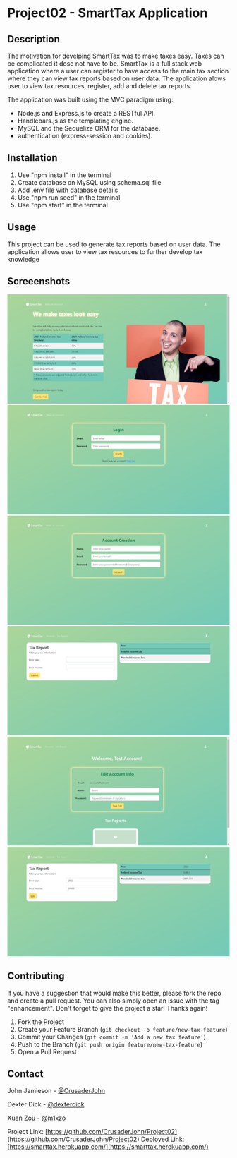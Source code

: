 # Project02 - SmartTax Application 

## Description

The motivation for develping SmartTax was to make taxes easy. Taxes can be complicated it dose not have to be.
SmartTax is a full stack web application where a user can register to have access to the main tax section where they can view tax reports based on user data. The application alows user to view tax resources, register, add and delete tax reports.

The application was built using the MVC paradigm using:

-   Node.js and Express.js to create a RESTful API.
-   Handlebars.js as the templating engine.
-   MySQL and the Sequelize ORM for the database.
-   authentication (express-session and cookies).

## Installation

1. Use "npm install" in the terminal
2. Create database on MySQL using schema.sql file
3. Add .env file with database details
4. Use "npm run seed" in the terminal
5. Use "npm start" in the terminal

## Usage

This project can be used to generate tax reports based on user data. The application allows user to view tax resources to further develop tax knowledge

## Screeenshots

![Home page](./public/images/captures_chrome-capture-2023-1-2-1.png)
![Login page](./public/images/captures_chrome-capture-2023-1-2-2.png)
![Signup page](./public/images/captures_chrome-capture-2023-1-2-3.png)
![Tax Report page](./public/images/captures_chrome-capture-2023-1-2-4.png)
![Account page](./public/images/captures_chrome-capture-2023-1-2-5.png)
![Eddit Tax Report page](./public/images/captures_chrome-capture-2023-1-2-6.png)

## Contributing

If you have a suggestion that would make this better, please fork the repo and create a pull request. You can also simply open an issue with the tag "enhancement".
Don't forget to give the project a star! Thanks again!

1. Fork the Project
2. Create your Feature Branch (`git checkout -b feature/new-tax-feature`)
3. Commit your Changes (`git commit -m 'Add a new tax feature'`)
4. Push to the Branch (`git push origin feature/new-tax-feature`)
5. Open a Pull Request

## Contact

John Jamieson - [@CrusaderJohn](https://github.com/CrusaderJohn)

Dexter Dick - [@dexterdick](https://github.com/dexterdick)

Xuan Zou - [@m1xzo](https://github.com/m1xzo)

Project Link: [https://github.com/CrusaderJohn/Project02](https://github.com/CrusaderJohn/Project02)
Deployed Link: [https://smarttax.herokuapp.com/](https://smarttax.herokuapp.com/)
